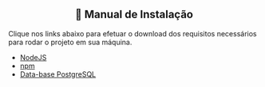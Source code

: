 <h2 align="center"> 
📌 Manual de Instalação
</h2>

Clique nos links abaixo para efetuar o download dos requisitos necessários para rodar o projeto em sua máquina.

- [NodeJS](https://nodejs.org/en/download/)
- [npm](https://www.npmjs.com/package/download)
- [Data-base PostgreSQL](https://www.postgresql.org/download/)
